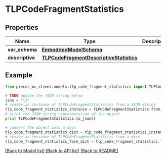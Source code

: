 # TLPCodeFragmentStatistics


## Properties

Name | Type | Description | Notes
------------ | ------------- | ------------- | -------------
**var_schema** | [**EmbeddedModelSchema**](EmbeddedModelSchema) |  | [optional] 
**descriptive** | [**TLPCodeFragmentDescriptiveStatistics**](TLPCodeFragmentDescriptiveStatistics) |  | [optional] 

## Example

```python
from pieces_os_client.models.tlp_code_fragment_statistics import TLPCodeFragmentStatistics

# TODO update the JSON string below
json = "{}"
# create an instance of TLPCodeFragmentStatistics from a JSON string
tlp_code_fragment_statistics_instance = TLPCodeFragmentStatistics.from_json(json)
# print the JSON string representation of the object
print TLPCodeFragmentStatistics.to_json()

# convert the object into a dict
tlp_code_fragment_statistics_dict = tlp_code_fragment_statistics_instance.to_dict()
# create an instance of TLPCodeFragmentStatistics from a dict
tlp_code_fragment_statistics_form_dict = tlp_code_fragment_statistics.from_dict(tlp_code_fragment_statistics_dict)
```
[[Back to Model list]](../README#documentation-for-models) [[Back to API list]](../README#documentation-for-api-endpoints) [[Back to README]](../README)


